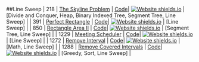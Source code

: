 ##Line Sweep
| 218 | [The Skyline Problem](https:///leetCode.com/problems/the-skyline-problem) | [Code](https://github.com/SunilGudivada/Data-Structures-and-Algorithms/blob/master/src/com/platform/leetCode/problems/_218_TheSkylineProblem.java)| [![Website shields.io](https://img.shields.io/badge/Hard-critical.svg)](https://sunilgudivada.github.io/Data-Structures-and-Algorithms/) | [Divide and Conquer, Heap, Binary Indexed Tree, Segment Tree, Line Sweep] | 
| 391 | [Perfect Rectangle](https:///leetCode.com/problems/perfect-rectangle) | [Code](https://github.com/SunilGudivada/Data-Structures-and-Algorithms/blob/master/src/com/platform/leetCode/problems/_391_PerfectRectangle.java)| [![Website shields.io](https://img.shields.io/badge/Hard-critical.svg)](https://sunilgudivada.github.io/Data-Structures-and-Algorithms/) | [Line Sweep] | 
| 850 | [Rectangle Area II](https:///leetCode.com/problems/rectangle-area-ii) | [Code](https://github.com/SunilGudivada/Data-Structures-and-Algorithms/blob/master/src/com/platform/leetCode/problems/_850_RectangleAreaII.java)| [![Website shields.io](https://img.shields.io/badge/Hard-critical.svg)](https://sunilgudivada.github.io/Data-Structures-and-Algorithms/) | [Segment Tree, Line Sweep] | 
| 1229 | [Meeting Scheduler](https:///leetCode.com/problems/meeting-scheduler) | [Code](https://github.com/SunilGudivada/Data-Structures-and-Algorithms/blob/master/src/com/platform/leetCode/problems/_1229_MeetingScheduler.java)| [![Website shields.io](https://img.shields.io/badge/Medium-yellow.svg)](https://sunilgudivada.github.io/Data-Structures-and-Algorithms/) | [Line Sweep] | 
| 1272 | [Remove Interval](https:///leetCode.com/problems/remove-interval) | [Code](https://github.com/SunilGudivada/Data-Structures-and-Algorithms/blob/master/src/com/platform/leetCode/problems/_1272_RemoveInterval.java)| [![Website shields.io](https://img.shields.io/badge/Medium-yellow.svg)](https://sunilgudivada.github.io/Data-Structures-and-Algorithms/) | [Math, Line Sweep] | 
| 1288 | [Remove Covered Intervals](https:///leetCode.com/problems/remove-covered-intervals) | [Code](https://github.com/SunilGudivada/Data-Structures-and-Algorithms/blob/master/src/com/platform/leetCode/problems/_1288_RemoveCoveredIntervals.java)| [![Website shields.io](https://img.shields.io/badge/Medium-yellow.svg)](https://sunilgudivada.github.io/Data-Structures-and-Algorithms/) | [Greedy, Sort, Line Sweep] | 
